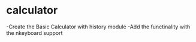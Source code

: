 # calculator
-Create the Basic Calculator with history module
-Add the functinality with the nkeyboard support
